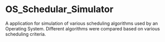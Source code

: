 # OS_Schedular_Simulator
A application for simulation of various scheduling algorithms used by an Operating System. Different algorithms were compared based on various scheduling criteria.
